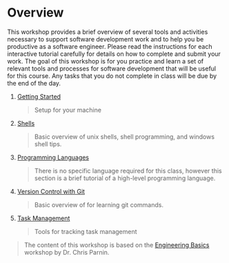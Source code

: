 # Overview

This workshop provides a brief overview of several tools and activities necessary to support software development work and to help you be productive as a software engineer. Please read the instructions for each interactive tutorial carefully for details on how to complete and submit your work. The goal of this workshop is for you practice and learn a set of relevant tools and processes for software development that will be useful for this course. Any tasks that you do not complete in class will be due by the end of the day.

1. [Getting Started](Setup.md)
    > Setup for your machine
2. [Shells](Shells.md)
    > Basic overview of unix shells, shell programming, and windows shell tips.
3. [Programming Languages](Programming.md)
    > There is no specific language required for this class, however this section is a brief tutorial of a high-level programming language.
4. [Version Control with Git](Git.md#git)
    > Basic overview of for learning git commands.
5. [Task Management](Task.md)
    > Tools for tracking task management

    
> The content of this workshop is based on the [Engineering Basics](https://github.com/chrisparnin/EngineeringBasics) workshop by Dr. Chris Parnin.